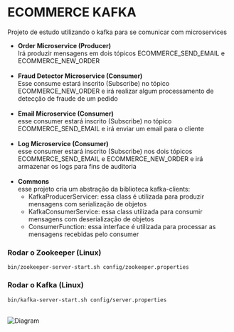 # ECOMMERCE KAFKA
Projeto de estudo utilizando o kafka para se comunicar com microservices

* **Order Microservice (Producer)**<br>
  Irá produzir mensagens em dois tópicos ECOMMERCE_SEND_EMAIL e ECOMMERCE_NEW_ORDER
<br><br>
* **Fraud Detector Microservice (Consumer)**<br>
  Esse consume estará inscrito (Subscribe) no tópico ECOMMERCE_NEW_ORDER e irá realizar algum processamento de detecção de fraude de um pedido
  <br><br>
* **Email Microservice (Consumer)**<br>
  esse consumer estará inscrito (Subscribe) no tópico ECOMMERCE_SEND_EMAIL e irá enviar um email para o cliente
  <br><br>
* **Log Microservice (Consumer)**<br>
  esse consumer estará inscrito (Subscribe) nos dois tópicos ECOMMERCE_SEND_EMAIL e ECOMMERCE_NEW_ORDER e irá armazenar os logs para fins de auditoria
  <br><br>
* **Commons**<br>
esse projeto cria um abstração da biblioteca kafka-clients:
  * KafkaProducerServicer: essa class é utilizada para produzir mensagens com serialização de objetos
  * KafkaConsumerService: essa class utilizada para consumir mensagens com deserialização de objetos
  * ConsumerFunction: essa interface é utilizada para processar as mensagens recebidas pelo consumer
### Rodar o Zookeeper (**Linux**) 

`bin/zookeeper-server-start.sh config/zookeeper.properties`
### Rodar o Kafka (Linux)

`bin/kafka-server-start.sh config/server.properties`
<br><br>

![Diagram](https://user-images.githubusercontent.com/46445331/137503663-a9ff7b2c-8af4-4b80-b74e-f5414f26d081.png)